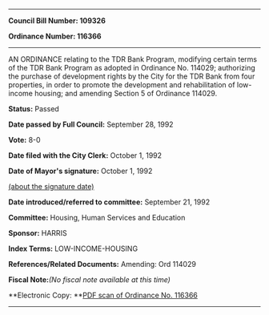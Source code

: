 

********

**Council Bill Number: 109326**
   
**Ordinance Number: 116366**
********

 AN ORDINANCE relating to the TDR Bank Program, modifying certain terms of the TDR Bank Program as adopted in Ordinance No. 114029; authorizing the purchase of development rights by the City for the TDR Bank from four properties, in order to promote the development and rehabilitation of low-income housing; and amending Section 5 of Ordinance 114029.

**Status:** Passed
   
**Date passed by Full Council:** September 28, 1992
   
**Vote:** 8-0
   
**Date filed with the City Clerk:** October 1, 1992
   
**Date of Mayor's signature:** October 1, 1992
   
[(about the signature date)](/~public/approvaldate.htm)
   
   
   
**Date introduced/referred to committee:** September 21, 1992
   
**Committee:** Housing, Human Services and Education
   
**Sponsor:** HARRIS
   
   
**Index Terms:** LOW-INCOME-HOUSING

**References/Related Documents:** Amending: Ord 114029

**Fiscal Note:**_(No fiscal note available at this time)_

**Electronic Copy: **[PDF scan of Ordinance No. 116366](/~archives/Ordinances/Ord_116366.pdf)

********

